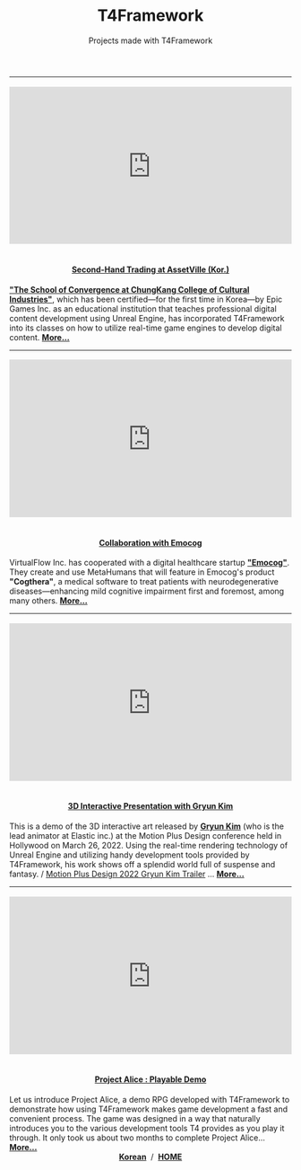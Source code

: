 ﻿---
layout: page
title: T4Framework
subtitle: Projects made with T4Framework
---
<style>
    .embed-container {
        position: relative;
        padding-bottom: 56.25%;
        height: 0;
        overflow: hidden;
        max-width: 100%;
    }

    .embed-container iframe, .embed-container object, .embed-container embed {
        position: absolute;
		top: 1%;
		down: 1%;
        left: 0%;
        width: 100%;
        height: 100%;
    }
</style>
<hr />

<div class="embed-container"><iframe src="https://www.youtube.com/embed/O28qtBeOYZw" frameborder="0" width="1280" height="720"></iframe></div>
<center><h4><br ><a href="https://t4framework.com/CK_Midterm_en/">Second-Hand Trading at AssetVille (Kor.)</a></h4></center>
<a href="https://www.ck.ac.kr/en/school-department/convergence/school" target="_blank"><b>"The School of Convergence at ChungKang College of Cultural Industries"</b></a>, which has been certified—for the first time in Korea—by Epic Games Inc. as an educational institution that teaches professional digital content development using Unreal Engine, has incorporated T4Framework into its classes on how to utilize real-time game engines to develop digital content.
 <a href="https://t4framework.com/CK_Midterm_en/"><b>More...</b></a><br />

 <hr />

<div class="embed-container"><iframe src="https://www.youtube.com/embed/_HA7VVaHTEI" frameborder="0" width="1280" height="720"></iframe></div>
<center><h4><br ><a href="https://t4framework.com/Emocog_en/">Collaboration with Emocog</a></h4></center>
VirtualFlow Inc. has cooperated with a digital healthcare startup <a href="https://www.emocog.com/" target="_blank"><b>"Emocog"</b></a>. They create and use MetaHumans that will feature in Emocog's product <b>"Cogthera"</b>, a medical software to treat patients with neurodegenerative diseases—enhancing mild cognitive impairment first and foremost, among many others.
 <a href="https://t4framework.com/Emocog_en/"><b>More...</b></a><br />

 <hr />

<div class="embed-container"><iframe src="https://www.youtube.com/embed/Dc2hju0nxek" frameborder="0" width="1280" height="720"></iframe></div>
<center><h4><br ><a href="https://t4framework.com/GryunKim/">3D Interactive Presentation with Gryun Kim</a></h4></center>
This is a demo of the 3D interactive art released by <a href="https://g-ryun.com/" target="_blank"><b>Gryun Kim</b></a> (who is the lead animator at Elastic inc.) at the Motion Plus Design conference held in Hollywood on March 26, 2022.
Using the real-time rendering technology of Unreal Engine and utilizing handy development tools provided by T4Framework, his work shows off a splendid world full of suspense and fantasy.
/ <a href="https://www.youtube.com/watch?v=IzFVjLMxbLc" target="_blank">Motion Plus Design 2022 Gryun Kim Trailer</a> ... <a href="https://t4framework.com/GryunKim_en/"><b>More...</b></a>

<hr />

<div class="embed-container"><iframe src="https://www.youtube.com/embed/4TH4oQpk-Hk" frameborder="0" width="1280" height="720"></iframe></div>
<center><h4><br ><a href="https://t4framework.com/ProjectAlice/">Project Alice : Playable Demo</a></h4></center>
Let us introduce Project Alice, a demo RPG developed with T4Framework to demonstrate how using T4Framework makes game development a fast and convenient process.
The game was designed in a way that naturally introduces you to the various development tools T4 provides as you play it through. It only took us about two months to complete Project Alice... <a href="https://t4framework.com/ProjectAlice_en/"><b>More...</b></a>

<center><a href="https://t4framework.com/Projects/"><b>Korean</b></a> &nbsp;/&nbsp; <a href="https://t4framework.com/index_en/"><b>HOME</b></a></center>